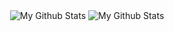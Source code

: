 
<p align="center">

<img align="center" src="https://github-readme-stats.vercel.app/api/top-langs/?username=grag1337&layout=compact&theme=radical" alt="My Github Stats">

<img align="center" src="https://github-readme-stats.vercel.app/api?username=grag1337&&show_icons=true&theme=radical&count_private=true&include_all_commits=true" alt="My Github Stats">

</p>






